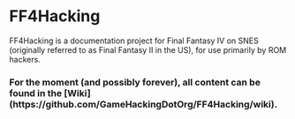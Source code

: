# FF4Hacking
FF4Hacking is a documentation project for Final Fantasy IV on SNES (originally referred to as Final Fantasy II in the US), for use primarily by ROM hackers.

<h3>For the moment (and possibly forever), all content can be found in the [Wiki](https://github.com/GameHackingDotOrg/FF4Hacking/wiki).</h3>
